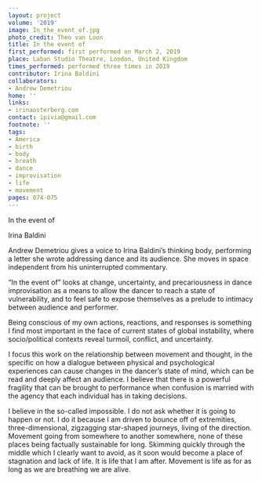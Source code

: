 ```yaml
---
layout: project
volume: '2019'
image: In_the_event_of.jpg
photo_credit: Theo van Loon
title: In the event of
first_performed: first performed on March 2, 2019
place: Laban Studio Theatre, London, United Kingdom
times_performed: performed three times in 2019
contributor: Irina Baldini
collaborators:
- Andrew Demetriou
home: ''
links:
- irinaosterberg.com
contact: ipivia@gmail.com
footnote: ''
tags:
- America
- birth
- body
- breath
- dance
- improvisation
- life
- movement
pages: 074-075
---
```



In the event of

Irina Baldini

Andrew Demetriou gives a voice to Irina Baldini’s thinking body, performing a letter she wrote addressing dance and its audience. She moves in space independent from his uninterrupted commentary.

“In the event of” looks at change, uncertainty, and precariousness in dance improvisation as a means to allow the dancer to reach a state of vulnerability, and to feel safe to expose themselves as a prelude to intimacy between audience and performer.

Being conscious of my own actions, reactions, and responses is something I find most important in the face of current states of global instability, where socio/political contexts reveal turmoil, conflict, and uncertainty.

I focus this work on the relationship between movement and thought, in the specific on  how a dialogue between physical and psychological experiences can cause changes in the dancer’s state of mind, which can be read and deeply affect an audience. I believe that there is a powerful fragility that can be brought to performance when confusion is married with the agency that each individual has in taking decisions.

I believe in the so-called impossible. I do not ask whether it is going to happen or not. I do it because I am driven to bounce off of extremities, three-dimensional, zigzagging star-shaped journeys, living of the direction. Movement going from somewhere to another somewhere, none of these places being factually sustainable for long. Skimming quickly through the middle which I clearly want to avoid, as it soon would become a place of stagnation and lack of life. It is life that I am after. Movement is life as for as long as we are breathing we are alive.
